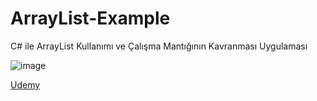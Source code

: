 # ArrayList-Example
C# ile ArrayList Kullanımı ve Çalışma Mantığının Kavranması Uygulaması

![image](https://github.com/aliylmztr/MiniATM/assets/123991935/3fa5e9fc-1204-4dc2-909d-299d60362699)

<a href="https://www.udemy.com/">Udemy </a>

